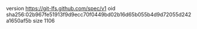 version https://git-lfs.github.com/spec/v1
oid sha256:02b967fe51913f9d9ecc70f0449bd02b16d65b055b4d9d72055d242a1650af5b
size 1106
